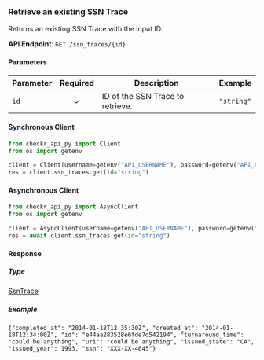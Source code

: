 
### Retrieve an existing SSN Trace <a name="get"></a>

Returns an existing SSN Trace with the input ID.


**API Endpoint**: `GET /ssn_traces/{id}`

#### Parameters

| Parameter | Required | Description | Example |
|-----------|:--------:|-------------|--------|
| `id` | ✓ | ID of the SSN Trace to retrieve. | `"string"` |

#### Synchronous Client

```python
from checkr_api_py import Client
from os import getenv

client = Client(username=getenv("API_USERNAME"), password=getenv("API_PASSWORD"))
res = client.ssn_traces.get(id="string")

```

#### Asynchronous Client

```python
from checkr_api_py import AsyncClient
from os import getenv

client = AsyncClient(username=getenv("API_USERNAME"), password=getenv("API_PASSWORD"))
res = await client.ssn_traces.get(id="string")

```

#### Response

##### Type
[SsnTrace](/checkr_api_py/types/models/ssn_trace.py)

##### Example
`{"completed_at": "2014-01-18T12:35:30Z", "created_at": "2014-01-18T12:34:00Z", "id": "e44aa283528e6fde7d542194", "turnaround_time": "could be anything", "uri": "could be anything", "issued_state": "CA", "issued_year": 1993, "ssn": "XXX-XX-4645"}`
